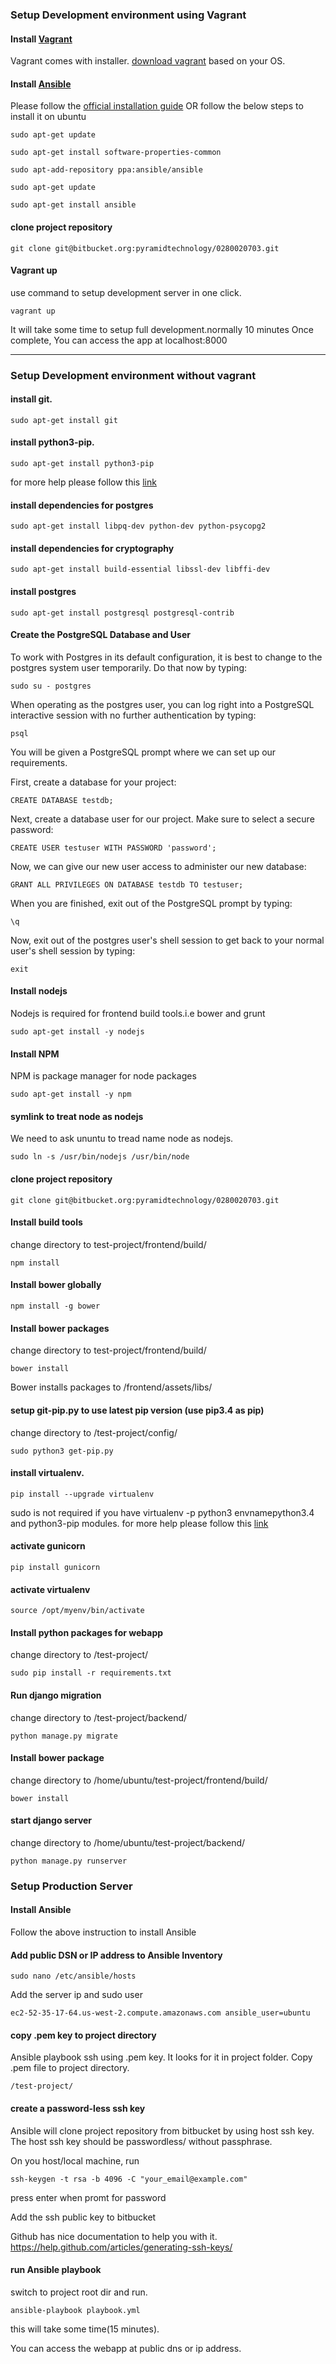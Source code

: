 ### Setup Development environment using Vagrant

#### Install [Vagrant](https://www.vagrantup.com/)
Vagrant comes with installer. [download vagrant](https://www.vagrantup.com/downloads.html) based on your OS.

#### Install [Ansible](https://www.vagrantup.com/)
Please follow the [official installation guide](http://docs.ansible.com/ansible/intro_installation.html)
OR follow the below steps to install it on ubuntu

```
sudo apt-get update

sudo apt-get install software-properties-common

sudo apt-add-repository ppa:ansible/ansible

sudo apt-get update

sudo apt-get install ansible
```



#### clone project repository

```
git clone git@bitbucket.org:pyramidtechnology/0280020703.git
```
#### Vagrant up
use command to setup development server in one click.
```
vagrant up
```
It will take some time to setup full development.normally 10 minutes
Once complete, You can access the app at localhost:8000

---

### Setup Development environment without vagrant

#### install git.
```
sudo apt-get install git
```

#### install python3-pip.
```
sudo apt-get install python3-pip
```
for more help please follow this [link](http://stackoverflow.com/questions/6587507/how-to-install-pip-with-python-)

#### install dependencies for postgres
```
sudo apt-get install libpq-dev python-dev python-psycopg2
```

#### install dependencies for cryptography
```
sudo apt-get install build-essential libssl-dev libffi-dev
```

#### install  postgres
```
sudo apt-get install postgresql postgresql-contrib
```

#### Create the PostgreSQL Database and User

To work with Postgres in its default configuration, it is best to change to the postgres system user temporarily. Do that now by typing:
```
sudo su - postgres
```

When operating as the postgres user, you can log right into a PostgreSQL interactive session with no further authentication by typing:

```
psql
```
You will be given a PostgreSQL prompt where we can set up our requirements.

First, create a database for your project:
```
CREATE DATABASE testdb;
```

Next, create a database user for our project. Make sure to select a secure password:

```
CREATE USER testuser WITH PASSWORD 'password';
```
Now, we can give our new user access to administer our new database:
```
GRANT ALL PRIVILEGES ON DATABASE testdb TO testuser;
```
When you are finished, exit out of the PostgreSQL prompt by typing:
```
\q
```
Now, exit out of the postgres user's shell session to get back to your normal user's shell session by typing:

```
exit
```

#### Install nodejs
Nodejs is required for frontend build tools.i.e bower and grunt
```
sudo apt-get install -y nodejs
```

#### Install NPM
NPM is package manager for node packages
```
sudo apt-get install -y npm
```

#### symlink to treat node as nodejs
We need to ask ununtu to tread name node as nodejs.
```
sudo ln -s /usr/bin/nodejs /usr/bin/node
```

#### clone project repository

```
git clone git@bitbucket.org:pyramidtechnology/0280020703.git
```

#### Install build tools
change directory to test-project/frontend/build/

```
npm install
```

#### Install bower globally

```
npm install -g bower
```


#### Install bower packages
change directory to test-project/frontend/build/

```
bower install
```
Bower installs packages to /frontend/assets/libs/


#### setup git-pip.py to use latest pip version (use pip3.4 as pip)
change directory to /test-project/config/
```
sudo python3 get-pip.py
```


#### install virtualenv.
```
pip install --upgrade virtualenv
```
sudo is not required if you have virtualenv -p python3 envnamepython3.4 and python3-pip modules.
for more help please follow this [link](http://virtualenv.readthedocs.org/en/latest/installation.html)


#### activate gunicorn
```
pip install gunicorn
```

#### activate virtualenv
```
source /opt/myenv/bin/activate
```

#### Install python packages for webapp
change directory to /test-project/
```
sudo pip install -r requirements.txt
```

#### Run django migration
change directory to /test-project/backend/
```
python manage.py migrate
```

#### Install bower package
change directory to /home/ubuntu/test-project/frontend/build/
```
bower install
```

#### start django server
change directory to /home/ubuntu/test-project/backend/
```
python manage.py runserver
```

### Setup Production Server

#### Install Ansible
Follow the above instruction to install Ansible

#### Add public DSN or IP address to Ansible Inventory
```
sudo nano /etc/ansible/hosts
```
Add the server ip and sudo user

```
ec2-52-35-17-64.us-west-2.compute.amazonaws.com ansible_user=ubuntu
```

#### copy .pem key to project directory
Ansible playbook ssh using .pem key. It looks for it in project folder. Copy .pem file to project directory.
```
/test-project/
```

#### create a password-less ssh key
Ansible will clone project repository from bitbucket by using host ssh key. The host ssh key should be passwordless/ without passphrase.

On you host/local machine, run
```
ssh-keygen -t rsa -b 4096 -C "your_email@example.com"

```
press enter when promt for password

Add the ssh public key to bitbucket

Github has nice documentation to help you with it.
https://help.github.com/articles/generating-ssh-keys/

#### run Ansible playbook
switch to project root dir and run.

```
ansible-playbook playbook.yml

```
this will take some time(15 minutes).

You can access the webapp at public dns or ip address.
